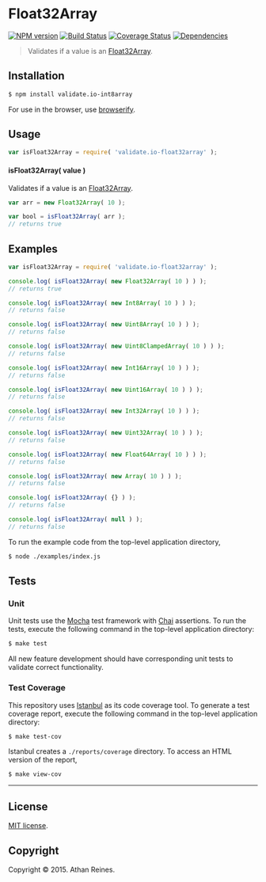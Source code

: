 Float32Array
===
[![NPM version][npm-image]][npm-url] [![Build Status][travis-image]][travis-url] [![Coverage Status][coveralls-image]][coveralls-url] [![Dependencies][dependencies-image]][dependencies-url]

> Validates if a value is an [Float32Array](https://developer.mozilla.org/en-US/docs/Web/JavaScript/Reference/Global_Objects/Float32Array).


## Installation

``` bash
$ npm install validate.io-int8array
```

For use in the browser, use [browserify](https://github.com/substack/node-browserify).


## Usage

``` javascript
var isFloat32Array = require( 'validate.io-float32array' );
```

#### isFloat32Array( value )

Validates if a value is an [Float32Array](https://developer.mozilla.org/en-US/docs/Web/JavaScript/Reference/Global_Objects/Float32Array).

``` javascript
var arr = new Float32Array( 10 );

var bool = isFloat32Array( arr );
// returns true
```


## Examples

``` javascript
var isFloat32Array = require( 'validate.io-float32array' );

console.log( isFloat32Array( new Float32Array( 10 ) ) );
// returns true

console.log( isFloat32Array( new Int8Array( 10 ) ) );
// returns false

console.log( isFloat32Array( new Uint8Array( 10 ) ) );
// returns false

console.log( isFloat32Array( new Uint8ClampedArray( 10 ) ) );
// returns false

console.log( isFloat32Array( new Int16Array( 10 ) ) );
// returns false

console.log( isFloat32Array( new Uint16Array( 10 ) ) );
// returns false

console.log( isFloat32Array( new Int32Array( 10 ) ) );
// returns false

console.log( isFloat32Array( new Uint32Array( 10 ) ) );
// returns false

console.log( isFloat32Array( new Float64Array( 10 ) ) );
// returns false

console.log( isFloat32Array( new Array( 10 ) ) );
// returns false

console.log( isFloat32Array( {} ) );
// returns false

console.log( isFloat32Array( null ) );
// returns false
```

To run the example code from the top-level application directory,

``` bash
$ node ./examples/index.js
```


## Tests

### Unit

Unit tests use the [Mocha](http://mochajs.org) test framework with [Chai](http://chaijs.com) assertions. To run the tests, execute the following command in the top-level application directory:

``` bash
$ make test
```

All new feature development should have corresponding unit tests to validate correct functionality.


### Test Coverage

This repository uses [Istanbul](https://github.com/gotwarlost/istanbul) as its code coverage tool. To generate a test coverage report, execute the following command in the top-level application directory:

``` bash
$ make test-cov
```

Istanbul creates a `./reports/coverage` directory. To access an HTML version of the report,

``` bash
$ make view-cov
```


---
## License

[MIT license](http://opensource.org/licenses/MIT). 


## Copyright

Copyright &copy; 2015. Athan Reines.


[npm-image]: http://img.shields.io/npm/v/validate.io-float32array.svg
[npm-url]: https://npmjs.org/package/validate.io-float32array

[travis-image]: http://img.shields.io/travis/validate-io/float32array/master.svg
[travis-url]: https://travis-ci.org/validate-io/float32array

[coveralls-image]: https://img.shields.io/coveralls/validate-io/float32array/master.svg
[coveralls-url]: https://coveralls.io/r/validate-io/float32array?branch=master

[dependencies-image]: http://img.shields.io/david/validate-io/float32array.svg
[dependencies-url]: https://david-dm.org/validate-io/float32array

[dev-dependencies-image]: http://img.shields.io/david/dev/validate-io/float32array.svg
[dev-dependencies-url]: https://david-dm.org/dev/validate-io/float32array

[github-issues-image]: http://img.shields.io/github/issues/validate-io/float32array.svg
[github-issues-url]: https://github.com/validate-io/float32array/issues
